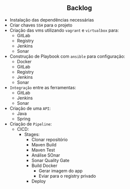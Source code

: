 <h2 align="center">Backlog</h2>

- Instalação das dependências necessárias
- Criar chaves `SSH` para o projeto
- Criação das vms utilizando `vagrant` e `virtualbox` para:
    - GitLab
    - Registry
    - Jenkins
    - Sonar
- Construção de Playbook com `ansible` para configuração:
    - Docker
    - GitLab
    - Registry
    - Jenkins
    - Sonar
- `Integração` entre as ferramentas:
    - GitLab
    - Jenkins
    - Sonar
- Criação de uma `API`:
    - Java
    - Spring
- Criação de `Pipeline`:
    - CICD:
      - Stages:
        - Clonar repositório
        - Maven Build
        - Maven Test
        - Análise SOnar
        - Sonar Quality Gate
        - Build Docker
          - Gerar imagem do app
          - Eviar para o registry privado
        - Deploy
